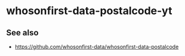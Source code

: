# whosonfirst-data-postalcode-yt

## See also

* https://github.com/whosonfirst-data/whosonfirst-data-postalcode
